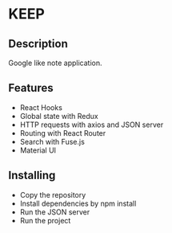 # KEEP

## Description
Google like note application.

## Features 
- React Hooks
- Global state with Redux
- HTTP requests with axios and JSON server
- Routing with React Router
- Search with Fuse.js
- Material UI

## Installing
- Copy the repository
- Install dependencies by npm install
- Run the JSON server
- Run the project
